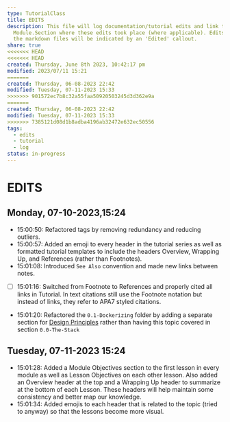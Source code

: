 ```yaml
---  
type: TutorialClass  
title: EDITS  
description: This file will log documentation/tutorial edits and link to the  
  Module.Section where these edits took place (where applicable). Edits within  
  the markdown files will be indicated by an 'Edited' callout.  
share: true  
<<<<<<< HEAD
<<<<<<< HEAD
created: Thursday, June 8th 2023, 10:42:17 pm  
modified: 2023/07/11 15:21
=======
created: Thursday, 06-08-2023 22:42  
modified: Tuesday, 07-11-2023 15:33  
>>>>>>> 901572ec7b8c32a55faa50920503245d3d362e9a
=======
created: Thursday, 06-08-2023 22:42  
modified: Tuesday, 07-11-2023 15:33  
>>>>>>> 7385121d08d1b8adba4196ab32472e632ec50556
tags:  
  - edits  
  - tutorial  
  - log  
status: in-progress  
---  
```

  
  
# EDITS  
  
## Monday, 07-10-2023,15:24  
  
- 15:00:50: Refactored tags by removing redundancy and reducing outliers.  
- 15:00:57: Added an emoji to every header in the tutorial series as well as formatted tutorial templates to include the headers Overview, Wrapping Up, and References (rather than Footnotes).  
- 15:01:08: Introduced `See Also` convention and made new links between notes.  
- [ ] 15:01:16: Switched from Footnote to References and properly cited all links in Tutorial. In text citations still use the Footnote notation but instead of links, they refer to APA7 styled citations.  
- 15:01:20: Refactored the `0.1-Dockerizing` folder by adding a separate section for [Design Principles](./0.1-Design-Principles.md#) rather than having this topic covered in section `0.0-The-Stack`  
  
## Tuesday, 07-11-2023 15:24  
  
- 15:01:28: Added a Module Objectives section to the first lesson in every module as well as Lesson Objectives on each other lesson. Also added an Overview header at the top and a Wrapping Up header to summarize at the bottom of each Lesson. These headers will help maintain some consistency and better map our knowledge.  
- 15:01:34: Added emojis to each header that is related to the topic (tried to anyway) so that the lessons become more visual.  
